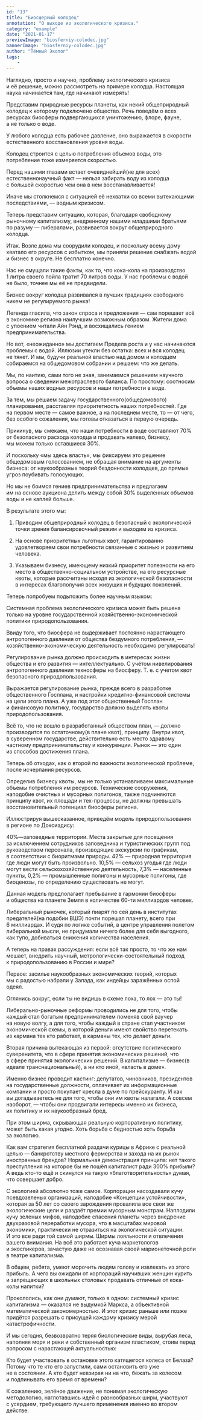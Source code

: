 ```yaml
---
id: "13"
title: "Биосферный колодец"
annotation: "О выходе из экологического кризиса."
category: "example"
date: "2021-01-17"
previewImage: "biosferniy-colodec.jpg"
bannerImage: "biosferniy-colodec.jpg"
author: "Тёмный Эколог"
tags:
    - 
---
```

Наглядно, просто и&nbsp;научно, проблему экологического кризиса и&nbsp;её&nbsp;решение, можно рассмотреть на&nbsp;примере колодца. Настоящая наука начинается там, где начинают измерять!


Представим природные ресурсы планеты, как некий общеприродный колодец к&nbsp;которому подключено общество. Речь повед&euml;м о&nbsp;всех ресурсах биосферы подвергающихся уничтожению, флоре, фауне, а&nbsp;не&nbsp;только о&nbsp;воде.


У&nbsp;любого колодца есть рабочее давление, оно выражается в&nbsp;скорости естественного восстановления уровня воды.


Колодец строится с&nbsp;целью потребления объемов воды, это потребление тоже измеряется скоростью.


Перед нашими глазами встает очевиднейший(не для всех) естественнонаучный факт&nbsp;&mdash; нельзя забирать воду из&nbsp;колодца с&nbsp;большей скоростью чем она в&nbsp;нем восстанавливается!


Иначе мы&nbsp;столкнемся с&nbsp;ситуацией её&nbsp;нехватки со&nbsp;всеми вытекающими последствиями,&nbsp;&mdash; водным кризисом.


Теперь представим ситуацию, которая, благодаря свободному рыночному капитализму, внедренному нашими младшими братьями по&nbsp;разуму&nbsp;&mdash; либералами, развивается вокруг общеприродного колодца.


Итак. Возле дома мы&nbsp;соорудили колодец, и&nbsp;поскольку всему дому хватало его ресурсов с&nbsp;избытком, мы&nbsp;приняли решение снабжать водой и&nbsp;бизнес в&nbsp;округе. Не&nbsp;бесплатно конечно.


Нас не&nbsp;смущали такие факты, как&nbsp;то, что кока-кола на&nbsp;производство 1&nbsp;литра своего пойла тратит 70&nbsp;литров воды. У&nbsp;нас проблемы с&nbsp;водой не&nbsp;было, точнее мы&nbsp;е&euml;&nbsp;не&nbsp;предвидели.


Бизнес вокруг колодца развивался в&nbsp;лучших традициях свободного никем не&nbsp;регулируемого рынка!


Легенда гласила, что закон спроса и&nbsp;предложения&nbsp;&mdash; сам порешает всё в&nbsp;экономике региона наилучшим возможным образом. Жители дома с&nbsp;упоением читали Айн Рэнд, и&nbsp;восхищались гением предпринимательства.


Но&nbsp;вот, &laquo;неожиданно&raquo; мы&nbsp;достигаем Предела роста и&nbsp;у&nbsp;нас начинаются проблемы с&nbsp;водой. Иллюзии утекли без остатка: всех и&nbsp;вся колодец не&nbsp;тянет. И&nbsp;мы, будучи реальной властью над домом и&nbsp;колодцем собираемся на&nbsp;общедомовом собрании и&nbsp;решаем: что&nbsp;же делать.


Мы, по&nbsp;наитию, сами того не&nbsp;зная, занимаемся решением научного вопроса о&nbsp;сведении межотраслевого баланса. По&nbsp;простому: соотносим объемы наших водных ресурсов и&nbsp;наши потребности в&nbsp;воде.


За&nbsp;тем, мы&nbsp;решаем задачу государственного(общедомового) планирования, расставляя приоритетность наших потребностей. Где на&nbsp;первом месте&nbsp;&mdash; самое важное, а&nbsp;на&nbsp;последнем месте, то&nbsp;&mdash; от&nbsp;чего, без особого сожаления, мы&nbsp;готовы отказаться в&nbsp;первую очередь.


Прикинув, мы&nbsp;смекаем, что наши потребности в&nbsp;воде составляют&nbsp;70% от&nbsp;безопасного расхода колодца и&nbsp;продавать налево, бизнесу, мы&nbsp;можем только оставшиеся 30%.


И&nbsp;поскольку &laquo;мы&nbsp;здесь власть&raquo;, мы&nbsp;фиксируем это решение общедомовым голосованием, не&nbsp;обращая внимание на&nbsp;аргументы бизнеса: от&nbsp;наукообразных теорий бездонности колодцев, до&nbsp;прямых угроз поубивать голосующих.


Но&nbsp;мы&nbsp;не&nbsp;боимся гениев предпринимательства и&nbsp;предлагаем им&nbsp;на&nbsp;основе аукциона делить между собой&nbsp;30% выделенных объемов воды и&nbsp;не&nbsp;каплей больше.


В&nbsp;результате этого&nbsp;мы:


1. Приводим общеприродный колодец в&nbsp;безопасный с&nbsp;экологической точки зрения балансировочный режим и&nbsp;выходим из&nbsp;кризиса.


2. На&nbsp;основе приоритетных льготных квот, гарантированно удовлетворяем свои потребности связанные с&nbsp;жизнью и&nbsp;развитием человека.


3. Указываем бизнесу, имеющему низкий приоритет полезности на&nbsp;его место в&nbsp;общественно-социальном устройстве, на&nbsp;его ресурсные квоты, которые рассчитаны исходя из&nbsp;экологической безопасности в&nbsp;интересах благополучия всех живущих и&nbsp;будущих поколений.


Теперь попробуем подытожить более научным языком:


Системная проблема экологического кризиса может быть решена только на&nbsp;уровне государственной хозяйственно-экономической политики природопользования.


Ввиду того, что биосфера не&nbsp;выдерживает постоянно нарастающего антропогенного давления от&nbsp;общества бездумного потребления,&nbsp;&mdash; хозяйственно-экономическую деятельность необходимо регулировать!


Регулирование рынка должно происходить в&nbsp;интересах жизни общества и&nbsp;его развития&nbsp;&mdash; интеллектуально. С&nbsp;уч&euml;том нивелирования антропогенного давления техносферы на&nbsp;биосферу. Т. е.&nbsp;с&nbsp;учетом квот безопасного природопользования.


Выражается регулирование рынка, прежде всего в&nbsp;разработке общественного Госплана, и&nbsp;настройки кредитно-финансовой системы на&nbsp;цели этого плана. А&nbsp;уже под этот общественный Госплан и&nbsp;финансовую политику, государство должно выделять квоты природопользования.


Всё&nbsp;то, что не&nbsp;вошло в&nbsp;разработанный обществом план,&nbsp;&mdash; должно производится по&nbsp;остаточному(в плане квот), принципу. Внутри квот, в&nbsp;суверенном государстве, действительно есть место здравому частному предпринимательству и&nbsp;конкуренции. Рынок&nbsp;&mdash; это один из&nbsp;способов достижения плана.


Теперь об&nbsp;отходах, как о&nbsp;второй по&nbsp;важности экологической проблеме, после исчерпания ресурсов.


Определив бизнесу квоты, мы&nbsp;не&nbsp;только устанавливаем максимальные объемы потребления им&nbsp;ресурсов. Технические сооружения, наподобие очистных и&nbsp;мусорных полигонов, также подчиняются принципу квот, их&nbsp;площади и&nbsp;тех-процессы, не&nbsp;должны превышать восстановительный потенциал биосферы региона.


Иллюстрируя вышесказанное, приведём модель природопользования в&nbsp;регионе по&nbsp;Доксиадису:


40%&mdash;заповедные территории. Места закрытые для посещения за&nbsp;исключением сотрудников заповедника и&nbsp;туристических групп под руководством персонала, производящие экскурсии по&nbsp;графикам, в&nbsp;соответствии с&nbsp;биоритмами природы.
42%&nbsp;&mdash; природная территория где люди могут быть произвольно.
10,5%&nbsp;&mdash; сельхоз угодья где люди могут вести сельскохозяйственную деятельность,
7,3%&nbsp;&mdash; населенные пункты,
0,2%&nbsp;&mdash; промышленные полигоны и&nbsp;мусорные полигоны, где биоценозы, по&nbsp;определению существовать не&nbsp;могут.


Данная модель предполагает пребывание в&nbsp;гармонии биосферы и&nbsp;общества на&nbsp;планете Земля в&nbsp;количестве 60-ти миллиардов человек.


Либеральный рыночек, который пиарят по&nbsp;сей день в&nbsp;институтах предателей(на подобии ВШЭ) почти порешал планету, всего при 6&nbsp;миллиардах. И&nbsp;судя по&nbsp;логике событий, в&nbsp;центре управления полетом либеральной мысли, не&nbsp;придумали ничего более для себя выгодного, как тупо, добиваться снижения количества населения.


А&nbsp;теперь на&nbsp;правах рассуждения: если вс&euml; так просто, то&nbsp;что&nbsp;же нам мешает, внедрить научный, метрологически-состоятельный подход к&nbsp;природопользованию в&nbsp;России и&nbsp;мире?


Первое: засилье наукообразных экономических теорий, которых мы&nbsp;с&nbsp;радостью набрали у&nbsp;Запада, как индейцы заражённых оспой одеял.


Оглянись вокруг, если ты&nbsp;не&nbsp;видишь в&nbsp;схеме лоха, то&nbsp;лох&nbsp;&mdash; это&nbsp;ты!


Либерально-рыночные реформы проводились не&nbsp;для того, чтобы каждый стал богатым предпринимателем поменяв свой ваучер на&nbsp;новую волгу, а&nbsp;для того, чтобы каждый в&nbsp;стране стал участником экономической схемы, в&nbsp;которой деньги имеют свойство перетекать из&nbsp;кармана тех кто работает, в&nbsp;карманы тех, кто делает деньги.


Вторая причина вытекающая из&nbsp;первой: отсутствие политического суверенитета, что в&nbsp;сфере принятия экономических решений, что в&nbsp;сфере принятия экологических решений. В&nbsp;капитализме&nbsp;&mdash; бизнес(в идеале транснациональный), а&nbsp;ни&nbsp;кто иной, &laquo;власть в&nbsp;доме&raquo;.


Именно бизнес проводит кастинг: депутатов, чиновников, президентов на&nbsp;государственные должности, оплачивает их&nbsp;информационные компании и&nbsp;просто покупает кресла в&nbsp;думе по&nbsp;прейскуранту. И&nbsp;как вы&nbsp;догадываетесь не&nbsp;для того, чтобы они им&nbsp;квоты налагали. А&nbsp;совсем наоборот,&nbsp;&mdash; чтобы они продвигали интересы именно их&nbsp;бизнеса, их&nbsp;политику и&nbsp;их&nbsp;наукообразный бред.


При этом ширма, скрывающая реальную корпоративную политику, может быть какая угодно. Хоть борьба с&nbsp;бедностью хоть борьба за&nbsp;экологию.


Как вам стратегия бесплатной раздачи курицы в&nbsp;Африке с&nbsp;реальной целью&nbsp;&mdash; банкротству местного фермерства и&nbsp;захода на&nbsp;их&nbsp;рынок иностранных брендов? Нормальная демонстрация принципа: нет такого преступления на&nbsp;которое&nbsp;бы не&nbsp;пошёл капиталист ради 300% прибыли? А&nbsp;ведь кто-то ещё и&nbsp;скинулся на&nbsp;такую &laquo;благотворительность&raquo; думая, что совершает добро.


С&nbsp;экологией абсолютно тоже самое. Корпорации насоздавали кучу псевдозеленых организаций, наподобие &laquo;Концепции устойчивости&raquo;, которая за&nbsp;50&nbsp;лет со&nbsp;своего зарождения провалила все свои&nbsp;же экологические цели и&nbsp;разда&euml;т премии мусорным монстрам. Наплодили кучу зеленых мифов, наподобие спасения планеты через внедрение двухразовой переработки мусора, что в&nbsp;масштабах мировой экономики, практически не&nbsp;отразиться на&nbsp;экологической ситуации. И&nbsp;это все ради той самой ширмы. Ширмы лояльности и&nbsp;отвлечения вашего внимания. На&nbsp;вс&euml; это работает куча маркетологов и&nbsp;экоспикеров, зачастую даже не&nbsp;осознавая своей марионеточной роли в&nbsp;театре капитализма.


В&nbsp;общем, ребята, умеют морочить людям голову и&nbsp;извлекать из&nbsp;этого прибыль. А&nbsp;чего вы&nbsp;ожидали от&nbsp;корпораций научивших женщин курить и&nbsp;запрещающих в&nbsp;школьных столовых продавать отличные от&nbsp;кока-колы напитки?


Прокололись, как они думают, только в&nbsp;одном: системный кризис капитализма&nbsp;&mdash; оказался не&nbsp;выдумкой Маркса, а&nbsp;объективной математической закономерностью. И&nbsp;этот кризис раньше или позже придётся разрешать с&nbsp;присущей каждому кризису мерой катастрофичности.


И&nbsp;мы&nbsp;сегодня, безвозвратно теряя биологические виды, вырубая леса, наполняя моря и&nbsp;реки и&nbsp;собственный организм пластиком, стоим перед вопросом с&nbsp;нарастающей актуальностью:


Кто будет участвовать в&nbsp;остановке этого катящегося колеса от&nbsp;Белаза? Потому что те&nbsp;кто его запустили, сами остановить его уже не&nbsp;в&nbsp;состоянии. А&nbsp;кто будет невзирая ни&nbsp;на&nbsp;что, бежать за&nbsp;колесом и&nbsp;подпинывать его время от&nbsp;времени?


К&nbsp;сожалению, зелёное движение, не&nbsp;понимая экологическую методологию, наглотавшись идей с&nbsp;разнообразных ширм, участвуют с&nbsp;усердием, требующего лучшего применения именно во&nbsp;втором действе.

